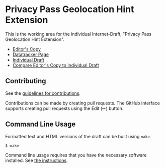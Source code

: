 # Privacy Pass Geolocation Hint Extension

This is the working area for the individual Internet-Draft, "Privacy Pass Geolocation Hint Extension".

* [Editor's Copy](https://chris-wood.github.io/draft-hendrickson-privacypass-geolocation-extension/#go.draft-hendrickson-privacypass-expiration-extension.html)
* [Datatracker Page](https://datatracker.ietf.org/doc/draft-hendrickson-privacypass-expiration-extension)
* [Individual Draft](https://datatracker.ietf.org/doc/html/draft-hendrickson-privacypass-expiration-extension)
* [Compare Editor's Copy to Individual Draft](https://chris-wood.github.io/draft-hendrickson-privacypass-geolocation-extension/#go.draft-hendrickson-privacypass-expiration-extension.diff)


## Contributing

See the
[guidelines for contributions](https://github.com/chris-wood/draft-hendrickson-privacypass-geolocation-extension/blob/main/CONTRIBUTING.md).

Contributions can be made by creating pull requests.
The GitHub interface supports creating pull requests using the Edit (✏) button.


## Command Line Usage

Formatted text and HTML versions of the draft can be built using `make`.

```sh
$ make
```

Command line usage requires that you have the necessary software installed.  See
[the instructions](https://github.com/martinthomson/i-d-template/blob/main/doc/SETUP.md).

